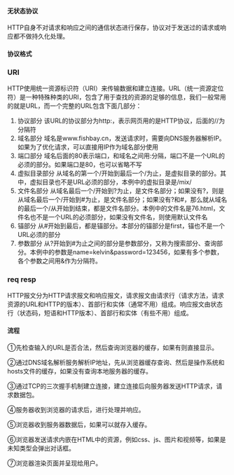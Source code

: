 #### 无状态协议

HTTP自身不对请求和响应之间的通信状态进行保存，协议对于发送过的请求或响应都不做持久化处理。

#### 协议格式
### URI

HTTP使用统一资源标识符（URI）来传输数据和建立连接。URL（统一资源定位符）是一种特殊种类的URI，包含了用于查找的资源的足够的信息，我们一般常用的就是URL，而一个完整的URL包含下面几部分：
1. 协议部分
该URL的协议部分为http:，表示网页用的是HTTP协议，后面的//为分隔符
2. 域名部分
域名是www.fishbay.cn，发送请求时，需要向DNS服务器解析IP。如果为了优化请求，可以直接用IP作为域名部分使用
3. 端口部分
域名后面的80表示端口，和域名之间用:分隔，端口不是一个URL的必须的部分。如果端口是80，也可以省略不写
4. 虚拟目录部分
从域名的第一个/开始到最后一个/为止，是虚拟目录的部分。其中，虚拟目录也不是URL必须的部分，本例中的虚拟目录是/mix/
5. 文件名部分
从域名最后一个/开始到?为止，是文件名部分；如果没有?，则是从域名最后一个/开始到#为止，是文件名部分；如果没有?和#，那么就从域名的最后一个/从开始到结束，都是文件名部分。本例中的文件名是76.html，文件名也不是一个URL的必须部分，如果没有文件名，则使用默认文件名
6. 锚部分
从#开始到最后，都是锚部分。本部分的锚部分是first，锚也不是一个URL必须的部分
7. 参数部分
从?开始到#为止之间的部分是参数部分，又称为搜索部分、查询部分。本例中的参数是name=kelvin&password=123456，如果有多个参数，各个参数之间用&作为分隔符。

### req resp
HTTP报文分为HTTP请求报文和响应报文，请求报文由请求行（请求方法，请求资源的URL和HTTP的版本）、首部行和实体（通常不用）组成。响应报文由状态行（状态码，短语和HTTP版本）、首部行和实体（有些不用）组成。

#### 流程

①先检查输入的URL是否合法，然后查询浏览器的缓存，如果有则直接显示。

②通过DNS域名解析服务解析IP地址，先从浏览器缓存查询、然后是操作系统和hosts文件的缓存，如果没有查询本地服务器的缓存。

③通过TCP的三次握手机制建立连接，建立连接后向服务器发送HTTP请求，请求数据包。

④服务器收到浏览器的请求后，进行处理并响应。

⑤浏览器收到服务器数据后，如果可以就存入缓存。

⑥浏览器发送请求内嵌在HTML中的资源，例如css、js、图片和视频等，如果是未知类型会弹出对话框。

⑦浏览器渲染页面并呈现给用户。